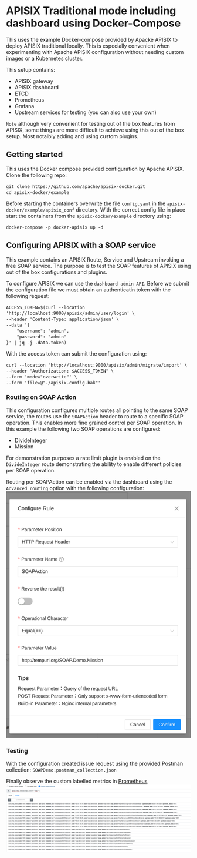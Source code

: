 # APISIX Traditional mode including dashboard using Docker-Compose
This uses the example Docker-compose provided by Apacke APISIX to deploy APISIX traditional locally. This is especially convenient when experimenting with Apache APISIX configuration without needing custom images or a Kubernetes cluster. 

This setup contains:
- APISIX gateway
- APISIX dashboard
- ETCD
- Prometheus
- Grafana
- Upstream services for testing (you can also use your own)

`Note` although very convenient for testing out of the box features from APISIX, some things are more difficult to achieve using this out of the box setup. Most notalbly adding and using custom plugins. 

## Getting started
This uses the Docker compose provided configuration by Apache APISIX. 
Clone the following repo: 
```shell
git clone https://github.com/apache/apisix-docker.git
cd apisix-docker/example
```
Before starting the containers overwrite the file `config.yaml` in the `apisix-docker/example/apisix_conf` directory.
With the correct config file in place start the containers from the `apisix-docker/example` directory using:
```
docker-compose -p docker-apisix up -d
```

## Configuring APISIX with a SOAP service 
This example contains an APISIX Route, Service and Upstream invoking a free SOAP service. The purpose is to test the SOAP features of APISIX using out of the box configurations and plugins.

To configure APISIX we can use the `dashboard admin API`.
Before we submit the configuration file we must obtain an authenticatin token with the following request:
```shell
ACCESS_TOKEN=$(curl --location 'http://localhost:9000/apisix/admin/user/login' \
--header 'Content-Type: application/json' \
--data '{
    "username": "admin",
    "password": "admin"
}' | jq -j .data.token)
```
With the access token can submit the configuration using:
```shell
curl --location 'http://localhost:9000/apisix/admin/migrate/import' \
--header "Authorization: $ACCESS_TOKEN" \
--form 'mode="overwrite"' \
--form 'file=@"./apisix-config.bak"'
```

### Routing on SOAP Action
This configuration configures multiple routes all pointing to the same SOAP service, the routes use the `SOAPAction` header to route to a specific SOAP operation. This enables more fine grained control per SOAP operation. In this example the following two SOAP operations are configured:
- DivideInteger
- Mission

For demonstration purposes a rate limit plugin is enabled on the `DivideInteger` route demonstrating the ability to enable different policies per SOAP operation.

Routing per SOAPAction can be enabled via the dashboard using the `Advanced routing` option with the following configuration:
![SOAPAction routing](../../docs/diagrams/apisix-soap-action-routing.png)

### Testing 
With the configuration created issue request using the provided Postman collection: `SOAPDemo.postman_collection.json`

Finally observe the custom labelled metrics in [Prometheus](http://localhost:9090/graph?g0.expr=apisix_http_status%7Bsoap_action%3D~%22http.*%22%7D&g0.tab=1&g0.stacked=0&g0.range_input=1h)
![prometheus-soap-action](/docs/diagrams/apisix-prometheus-soap-action.png)